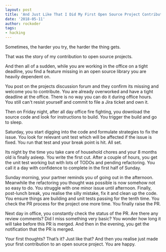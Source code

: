 ```yaml
---
layout: post
title: 'And Just Like That I Did My First Open Source Project Contribution'
date: '2018-05-11'
author: rockoder
tags:
- hacking
---
```


Sometimes, the harder you try, the harder the thing gets. 

That was the story of my contribution to open source projects.

And then all of a sudden, while you are working in the office on a tight deadline, you find a feature missing in an open source library you are heavily dependent on.

You post on the projects discussion forum and they confirm its missing and welcome you to contribute. You are already overworked and have a tight deadline at the office. There is no way you can do it during office hours. You still can't resist yourself and commit to file a Jira ticket and own it.

Then on Friday night, after all day office fire fighting, you download the source code and look for instructions to build. You trigger the build and go to sleep.

Saturday, you start digging into the code and formulate strategies to fix the issue. You look for relevant unit test which will be affected if the issue is fixed. You run that test and your break point is hit. All set.

Its night by the time you take care of household chores and your 8 months old is finally asleep. You write the first cut. After a couple of hours, you get the unit test working but with lots of TODOs and pending refactoring. You call it a day with confidence to complete in the first half of Sunday.

Sunday morning, your partner reminds you of going out in the afternoon. Meanwhile the refactoring you thought was possible is now somehow not so easy to do. You struggle with one minor issue until afternoon. Finally, post-lunch break, you realise the silly mistake, fix it and clean up the code. You ensure things are building and unit tests passing for the tenth time. You check the PR process for the project one more time. You finally raise the PR.

Next day in office, you constantly check the status of the PR. Are there any review comments? Did I miss something very basic? You wonder how long it will take before this PR is merged. And then in the evening, you get the notification that the PR is merged.

Your first thoughts? That’s it? Just like that? And then you realise just made your first contribution to an open source project. You are happy.
